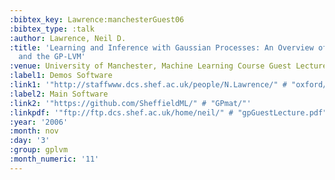 ```yaml
---
:bibtex_key: Lawrence:manchesterGuest06
:bibtex_type: :talk
:author: Lawrence, Neil D.
:title: 'Learning and Inference with Gaussian Processes: An Overview of Gaussian Processes
  and the GP-LVM'
:venue: University of Manchester, Machine Learning Course Guest Lecture
:label1: Demos Software
:link1: '"http://staffwww.dcs.shef.ac.uk/people/N.Lawrence/" # "oxford/"'
:label2: Main Software
:link2: '"https://github.com/SheffieldML/" # "GPmat/"'
:linkpdf: '"ftp://ftp.dcs.shef.ac.uk/home/neil/" # "gpGuestLecture.pdf"'
:year: '2006'
:month: nov
:day: '3'
:group: gplvm
:month_numeric: '11'
---
```

